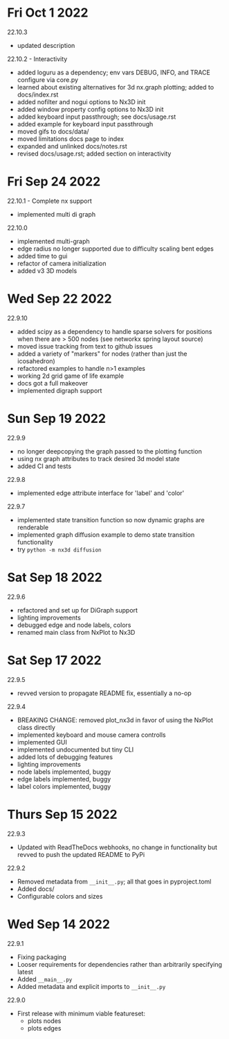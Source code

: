 # Fri Oct 1 2022
22.10.3
- updated description

22.10.2 - Interactivity
- added loguru as a dependency; env vars DEBUG, INFO, and TRACE configure via core.py
- learned about existing alternatives for 3d nx.graph plotting; added to docs/index.rst
- added nofilter and nogui options to Nx3D init
- added window property config options to Nx3D init
- added keyboard input passthrough; see docs/usage.rst
- added example for keyboard input passthrough
- moved gifs to docs/data/
- moved limitations docs page to index
- expanded and unlinked docs/notes.rst
- revised docs/usage.rst; added section on interactivity

# Fri Sep 24 2022
22.10.1 - Complete nx support
- implemented multi di graph

22.10.0
- implemented multi-graph
- edge radius no longer supported due to difficulty scaling bent edges
- added time to gui
- refactor of camera initialization
- added v3 3D models

# Wed Sep 22 2022
22.9.10
- added scipy as a dependency to handle sparse solvers for positions when there are > 500 nodes (see networkx spring layout source)
- moved issue tracking from text to github issues
- added a variety of "markers" for nodes (rather than just the icosahedron)
- refactored examples to handle n>1 examples
- working 2d grid game of life example
- docs got a full makeover
- implemented digraph support

# Sun Sep 19 2022
22.9.9
- no longer deepcopying the graph passed to the plotting function
- using nx graph attributes to track desired 3d model state
- added CI and tests

22.9.8
- implemented edge attribute interface for 'label' and 'color'

22.9.7
- implemented state transition function so now dynamic graphs are renderable
- implemented graph diffusion example to demo state transition functionality
- try `python -m nx3d diffusion`

# Sat Sep 18 2022
22.9.6
- refactored and set up for DiGraph support
- lighting improvements
- debugged edge and node labels, colors
- renamed main class from NxPlot to Nx3D

# Sat Sep 17 2022
22.9.5
- revved version to propagate README fix, essentially a no-op

22.9.4
- BREAKING CHANGE: removed plot_nx3d in favor of using the NxPlot class directly
- implemented keyboard and mouse camera controlls
- implemented GUI
- implemented undocumented but tiny CLI
- added lots of debugging features
- lighting improvements
- node labels implemented, buggy
- edge labels implemented, buggy
- label colors implemented, buggy

# Thurs Sep 15 2022
22.9.3
- Updated with ReadTheDocs webhooks, no change in functionality but revved to push the updated README to PyPi

22.9.2
- Removed metadata from `__init__.py`; all that goes in pyproject.toml
- Added docs/
- Configurable colors and sizes

# Wed Sep 14 2022
22.9.1
- Fixing packaging
- Looser requirements for dependencies rather than arbitrarily specifying latest
- Added `__main__.py`
- Added metadata and explicit imports to `__init__.py`

22.9.0
- First release with minimum viable featureset:
  - plots nodes
  - plots edges
